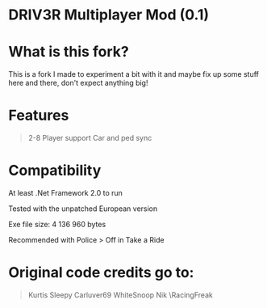 # DRIV3R Multiplayer Mod (0.1)

# What is this fork?
This is a fork I made to experiment a bit with it and maybe fix up some stuff here and there, don't expect anything big!

# Features

> 2-8 Player support
> Car and ped sync

# Compatibility

At least .Net Framework 2.0 to run

Tested with the unpatched European version

Exe file size: 4 136 960 bytes

Recommended with Police > Off in Take a Ride

# Original code credits go to:

> Kurtis
> Sleepy
> Carluver69
> WhiteSnoop
> Nik \RacingFreak
